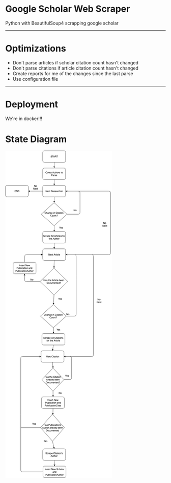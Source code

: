
# Google Scholar Web Scraper

Python with BeautifulSoup4 scrapping google scholar

---------------------

# Optimizations
* Don't parse articles if scholar citation count hasn't changed
* Don't parse citations if article citation count hasn't changed
* Create reports for me of the changes since the last parse
* Use configuration file

-------------------------------------

# Deployment

We're in docker!!!

# State Diagram

![State Diagram](ScraperStateDiagram2.0.png)

